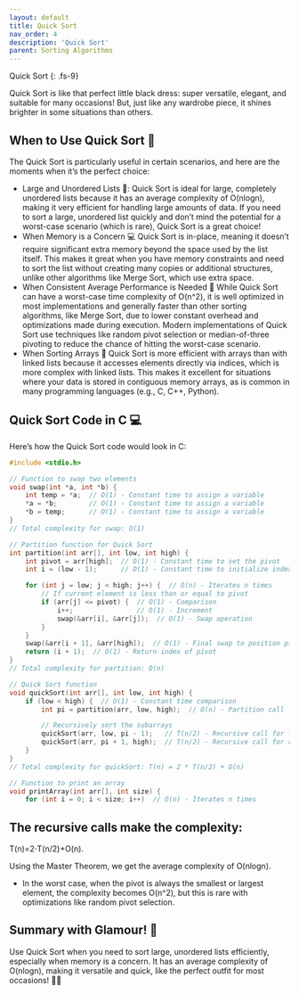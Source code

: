 ```yaml
---
layout: default
title: Quick Sort
nav_order: 4
description: 'Quick Sort'
parent: Sorting Algorithms
---
```


Quick Sort
{: .fs-9}

Quick Sort is like that perfect little black dress: super versatile, elegant, and suitable for many occasions! But, just like any wardrobe piece, it shines brighter in some situations than others.

## When to Use Quick Sort 💅

The Quick Sort is particularly useful in certain scenarios, and here are the moments when it’s the perfect choice:

- Large and Unordered Lists 📝: Quick Sort is ideal for large, completely unordered lists because it has an average complexity of O(nlogn), making it very efficient for handling large amounts of data. If you need to sort a large, unordered list quickly and don’t mind the potential for a worst-case scenario (which is rare), Quick Sort is a great choice!
- When Memory is a Concern 💻 Quick Sort is in-place, meaning it doesn’t require significant extra memory beyond the space used by the list itself. This makes it great when you have memory constraints and need to sort the list without creating many copies or additional structures, unlike other algorithms like Merge Sort, which use extra space.
- When Consistent Average Performance is Needed 🚀 While Quick Sort can have a worst-case time complexity of O(n^2), it is well optimized in most implementations and generally faster than other sorting algorithms, like Merge Sort, due to lower constant overhead and optimizations made during execution. Modern implementations of Quick Sort use techniques like random pivot selection or median-of-three pivoting to reduce the chance of hitting the worst-case scenario.
- When Sorting Arrays 🧩 Quick Sort is more efficient with arrays than with linked lists because it accesses elements directly via indices, which is more complex with linked lists. This makes it excellent for situations where your data is stored in contiguous memory arrays, as is common in many programming languages (e.g., C, C++, Python).

## Quick Sort Code in C 💻
Here’s how the Quick Sort code would look in C:

```c
#include <stdio.h>

// Function to swap two elements
void swap(int *a, int *b) {
    int temp = *a;  // O(1) - Constant time to assign a variable
    *a = *b;        // O(1) - Constant time to assign a variable
    *b = temp;      // O(1) - Constant time to assign a variable
}
// Total complexity for swap: O(1)

// Partition function for Quick Sort
int partition(int arr[], int low, int high) {
    int pivot = arr[high];  // O(1) - Constant time to set the pivot
    int i = (low - 1);      // O(1) - Constant time to initialize index

    for (int j = low; j < high; j++) {  // O(n) - Iterates n times
        // If current element is less than or equal to pivot
        if (arr[j] <= pivot) {  // O(1) - Comparison
            i++;                // O(1) - Increment
            swap(&arr[i], &arr[j]);  // O(1) - Swap operation
        }
    }
    swap(&arr[i + 1], &arr[high]);  // O(1) - Final swap to position pivot
    return (i + 1);  // O(1) - Return index of pivot
}
// Total complexity for partition: O(n)

// Quick Sort function
void quickSort(int arr[], int low, int high) {
    if (low < high) {  // O(1) - Constant time comparison
        int pi = partition(arr, low, high);  // O(n) - Partition call

        // Recursively sort the subarrays
        quickSort(arr, low, pi - 1);   // T(n/2) - Recursive call for left subarray
        quickSort(arr, pi + 1, high);  // T(n/2) - Recursive call for right subarray
    }
}
// Total complexity for quickSort: T(n) = 2 * T(n/2) + O(n)

// Function to print an array
void printArray(int arr[], int size) {
    for (int i = 0; i < size; i++)  // O(n) - Iterates n times
```

## The recursive calls make the complexity: 

T(n)=2⋅T(n/2)+O(n).

Using the Master Theorem, we get the average complexity of O(nlogn).
- In the worst case, when the pivot is always the smallest or largest element, the complexity becomes O(n^2), but this is rare with optimizations like random pivot selection.

## Summary with Glamour! 🌟

Use Quick Sort when you need to sort large, unordered lists efficiently, especially when memory is a concern. It has an average complexity of O(nlogn), making it versatile and quick, like the perfect outfit for most occasions! 👗✨
